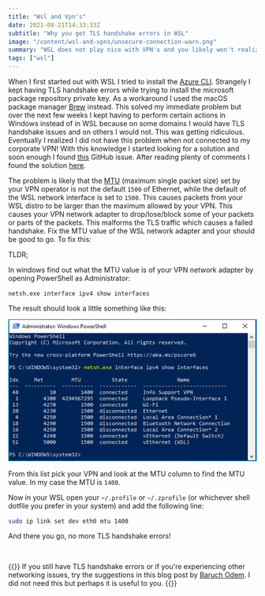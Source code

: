 ```yaml
---
title: "Wsl and Vpn's"
date: 2021-08-21T14:33:33Z
subtitle: "Why you get TLS handshake errors in WSL"
image: "/content/wsl-and-vpns/unsecure-connection-warn.png"
summary: "WSL does not play nice with VPN's and you likely won't realize this is the problem at first. Luckily the problem is usually easy to fix. Changing the MTU value of your WSL network adapter is a good start if you're having issues!"
tags: ["wsl"]
---
```


When I first started out with WSL I tried to install the [Azure CLI](https://docs.microsoft.com/en-us/cli/azure/install-azure-cli-linux?pivots=apt). Strangely I kept having TLS handshake errors while trying to install the microsoft package repository private key. As a workaround I used the macOS package manager [Brew](https://brew.sh/) instead.
This solved my immediate problem but over the next few weeks I kept having to perform certain actions in Windows instead of in WSL because on some domains I would have TLS handshake issues and on others I would not. This was getting ridiculous.
Eventually I realized I did not have this problem when not connected to my corporate VPN! With this knowledge I started looking for a solution and soon enough I found [this](https://github.com/microsoft/WSL/issues/4698) GitHub issue. After reading plenty of comments I found the solution [here](https://github.com/microsoft/WSL/issues/4698#issuecomment-814259640).

The problem is likely that the [MTU](https://homenetworkgeek.com/mtu-size/) (maximum single packet size) set by your VPN operator is not the default `1500` of Ethernet, while the default of the WSL network interface is set to `1500`. This causes packets from your WSL distro to be larger than the maximum allowed by your VPN. This causes your VPN network adapter to drop/lose/block some of your packets or parts of the packets. This malforms the TLS traffic which causes a failed handshake. Fix the MTU value of the WSL network adapter and your should be good to go. To fix this:

TLDR;

In windows find out what the MTU value is of your VPN network adapter by opening PowerShell as Administrator:
```pwsh
netsh.exe interface ipv4 show interfaces
```

The result should look a little something like this:

![List of network adapters](/content/wsl-and-vpns/windows-network-adapters.png)

From this list pick your VPN and look at the MTU column to find the MTU value. In my case the MTU is `1400`.

Now in your WSL open your `~/.profile` or `~/.zprofile` (or whichever shell dotfile you prefer in your system) and add the following line:

```zsh
sudo ip link set dev eth0 mtu 1400
```

And there you go, no more TLS handshake errors!

&nbsp;

{{<notice info>}}
If you still have TLS handshake errors or if you're experiencing other networking issues, try the suggestions in this blog post by [Baruch Odem](https://bscstudent.netlify.app/wsl-troubleshooting/). I did not need this but perhaps it is useful to you.
{{</notice>}}
